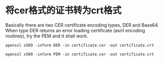 # 将cer格式的证书转为crt格式

Basically there are two CER certificate encoding types, DER and Base64. When type DER returns an error loading certificate (asn1 encoding routines), try the PEM and it shall work.

```shell
openssl x509 -inform DER -in certificate.cer -out certificate.crt
```

```shell
openssl x509 -inform PEM -in certificate.cer -out certificate.crt
```